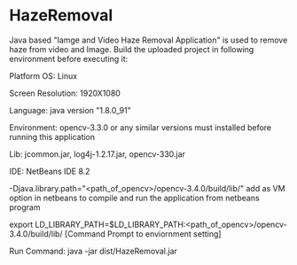 # HazeRemoval
Java based "Iamge and Video Haze Removal Application" is used to remove haze from video and Image. Build the uploaded project in following environment before executing it:

Platform OS: Linux

Screen Resolution: 1920X1080

Language: java version "1.8.0_91"

Environment: opencv-3.3.0 or any similar versions must installed before running this application

Lib: jcommon.jar, log4j-1.2.17.jar, opencv-330.jar

IDE: NetBeans IDE 8.2

-Djava.library.path="<path_of_opencv>/opencv-3.4.0/build/lib/" add as VM option in netbeans to compile and run the application from netbeans program

export LD_LIBRARY_PATH=$LD_LIBRARY_PATH:<path_of_opencv>/opencv-3.4.0/build/lib/  [Command Prompt to enviornment setting]

Run Command: java -jar dist/HazeRemoval.jar 
